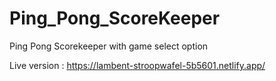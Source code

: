 # Ping_Pong_ScoreKeeper
Ping Pong Scorekeeper with  game select option

Live version : https://lambent-stroopwafel-5b5601.netlify.app/
